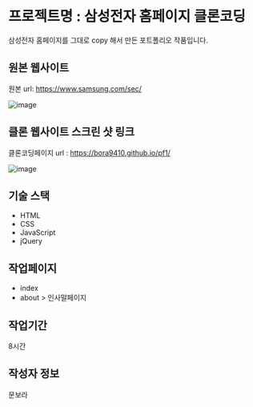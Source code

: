 # 프로젝트명 : 삼성전자 홈페이지 클론코딩
삼성전자 홈페이지를 그대로 copy 해서 만든 포트폴리오 작품입니다.

## 원본 웹사이트
원본 url: https://www.samsung.com/sec/

![image](https://github.com/bora9410/pf1/assets/142555231/c46ef572-1ec4-4c7e-837e-e407d4a19994)


## 클론 웹사이트 스크린 샷 링크
클론코딩페이지 url : https://bora9410.github.io/pf1/

![image](https://github.com/bora9410/pf1/assets/142555231/8b9c3255-64e9-4488-a731-51e3423ebe33)


## 기술 스택
- HTML
- CSS
- JavaScript
- jQuery

## 작업페이지
- index
- about > 인사말페이지

## 작업기간
8시간

## 작성자 정보
문보라
